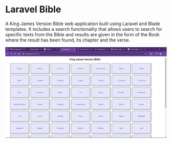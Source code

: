# Laravel Bible

<p>
  A King James Version Bible web application built using Laravel and Blade templates. It includes a search functionality that allows users to search for specific texts from the Bible and results are given in the form of the Book where the result has been found, its chapter and the verse.
</p>

<img src="./screenshots/homepage.png">
